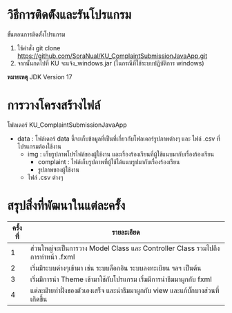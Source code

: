 # วิธีการติดต้ังและรันโปรแกรม
ขั้นตอนการติดตั้งโปรแกรม
1. ใช้คำสั่ง git clone https://github.com/SoraNual/KU_ComplaintSubmissionJavaApp.git
2. จากนั้นกดไปที่ KU จะแจ้ง_windows.jar (ในกรณีที่ใช้ระบบปฏิบัติการ windows)

**หมายเหตุ** JDK Version 17

# การวางโครงสร้างไฟล์
โฟลเดอร์ KU_ComplaintSubmissionJavaApp
- data : โฟล์เดอร์ data นี้จะเก็บข้อมูลที่เป็นที่เกี่ยวกับโฟลเดอร์รูปภาพต่างๆ และ ไฟล์ .csv ที่โปรแกรมต้องใช้งาน
  - img : เก็บรูปภาพโปรไฟล์ของผู้ใช้งาน และเรื่องร้องเรียนที่ผู้ใช้แนบมากับเรื่องร้องเรียน
    - complaint : ไฟล์เก็บรูปภาพที่ผู้ใช้ได้แนบรูปมากับเรื่องร้องเรียน
    - รูปภาพของผู้ใช้งาน
  - ไฟล์ .csv ต่างๆ

# สรุปสิ่งที่พัฒนาในแต่ละครั้ง
| ครั้งที่ | รายละเอียด |
| ------ | ----------- |
| 1 | ส่วนใหญ่จะเป็นการวาง Model Class และ Controller Class รวมไปถึงการทำหน้า .fxml |
| 2 | เริ่มมีระบบต่างๆเข้ามา เช่น ระบบล็อกอิน ระบบลงทะเบียน ฯลฯ เป็นต้น |
| 3 | เริ่มมีการนำ Theme เข้ามาใช้กับโปรแกรม เริ่มมีการนำธีมมาผูกกับ fxml |
| 4 | แต่ละฝ่ายทำฝั่งของตัวเองเสร็จ และนำธีมมาผูกกับ view และแก้บั๊กบางส่วนที่เกิดขึ้น |
